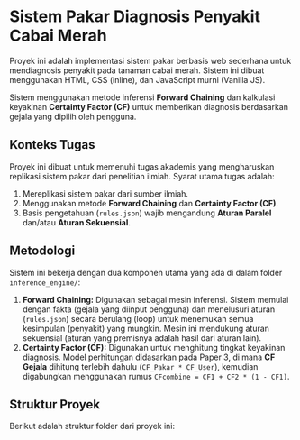 # Sistem Pakar Diagnosis Penyakit Cabai Merah

Proyek ini adalah implementasi sistem pakar berbasis web sederhana untuk mendiagnosis penyakit pada tanaman cabai merah. Sistem ini dibuat menggunakan HTML, CSS (inline), dan JavaScript murni (Vanilla JS).

Sistem menggunakan metode inferensi **Forward Chaining** dan kalkulasi keyakinan **Certainty Factor (CF)** untuk memberikan diagnosis berdasarkan gejala yang dipilih oleh pengguna.

## Konteks Tugas

Proyek ini dibuat untuk memenuhi tugas akademis yang mengharuskan replikasi sistem pakar dari penelitian ilmiah. Syarat utama tugas adalah:
1.  Mereplikasi sistem pakar dari sumber ilmiah.
2.  Menggunakan metode **Forward Chaining** dan **Certainty Factor (CF)**.
3.  Basis pengetahuan (`rules.json`) wajib mengandung **Aturan Paralel** dan/atau **Aturan Sekuensial**.

## Metodologi

Sistem ini bekerja dengan dua komponen utama yang ada di dalam folder `inference_engine/`:

1.  **Forward Chaining:** Digunakan sebagai mesin inferensi. Sistem memulai dengan fakta (gejala yang diinput pengguna) dan menelusuri aturan (`rules.json`) secara berulang (loop) untuk menemukan semua kesimpulan (penyakit) yang mungkin. Mesin ini mendukung aturan sekuensial (aturan yang premisnya adalah hasil dari aturan lain).
2.  **Certainty Factor (CF):** Digunakan untuk menghitung tingkat keyakinan diagnosis. Model perhitungan didasarkan pada Paper 3, di mana **CF Gejala** dihitung terlebih dahulu (`CF_Pakar * CF_User`), kemudian digabungkan menggunakan rumus `CFcombine = CF1 + CF2 * (1 - CF1)`.

## Struktur Proyek

Berikut adalah struktur folder dari proyek ini:
